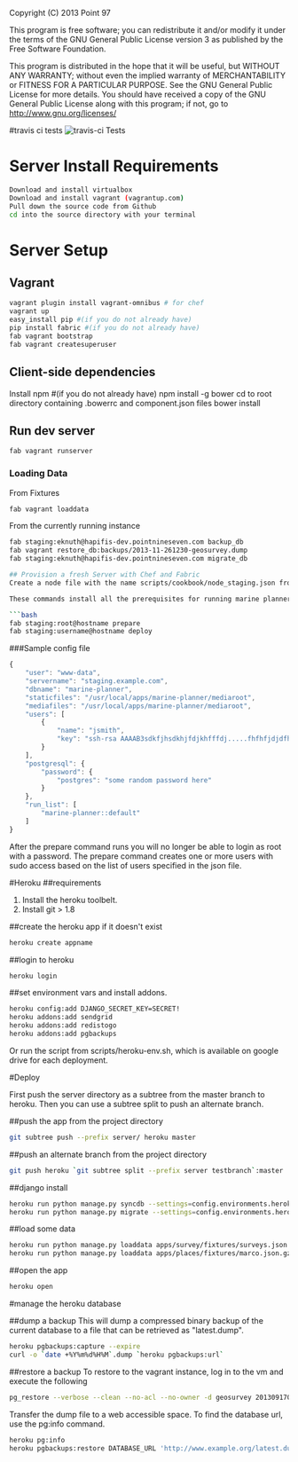Copyright (C) 2013 Point 97

This program is free software; you can redistribute it and/or modify it under the terms of the GNU General Public License version 3 as published by the Free Software Foundation.

This program is distributed in the hope that it will be useful, but WITHOUT ANY WARRANTY; without even the implied warranty of MERCHANTABILITY or FITNESS FOR A PARTICULAR PURPOSE. See the GNU General Public License for more details. You should have received a copy of the GNU General Public License along with this program; if not, go to http://www.gnu.org/licenses/

#travis ci tests
![travis-ci Tests](https://api.travis-ci.org/Ecotrust/solomon.png)


# Server Install Requirements
```bash
Download and install virtualbox
Download and install vagrant (vagrantup.com)
Pull down the source code from Github
cd into the source directory with your terminal
```

# Server Setup
## Vagrant
```bash
vagrant plugin install vagrant-omnibus # for chef
vagrant up
easy_install pip #(if you do not already have)
pip install fabric #(if you do not already have)
fab vagrant bootstrap
fab vagrant createsuperuser
```
## Client-side dependencies
Install npm #(if you do not already have)
npm install -g bower
cd to root directory containing .bowerrc and component.json files
bower install

## Run dev server
```
fab vagrant runserver
```

### Loading Data
From Fixtures
```bash
fab vagrant loaddata
```

From the currently running instance
```bash
fab staging:eknuth@hapifis-dev.pointnineseven.com backup_db
fab vagrant restore_db:backups/2013-11-261230-geosurvey.dump
fab staging:eknuth@hapifis-dev.pointnineseven.com migrate_db

## Provision a fresh Server with Chef and Fabric
Create a node file with the name scripts/cookbook/node_staging.json from the template in scripts/cookbook/node_staging.json.template.  Set the postgresql password and add your ssh public key to scripts/node_staging.json.  Tested with Ubuntu 12.04 (precise pangolin).

These commands install all the prerequisites for running marine planner, including postgresql/postgis, python and all the required modules in a virtual environment as well as gunicorn and nginx to serve the static files.

```bash
fab staging:root@hostname prepare
fab staging:username@hostname deploy
```

###Sample config file
```javascript
{
    "user": "www-data",
    "servername": "staging.example.com",
    "dbname": "marine-planner",
    "staticfiles": "/usr/local/apps/marine-planner/mediaroot",
    "mediafiles": "/usr/local/apps/marine-planner/mediaroot",
    "users": [
        {
            "name": "jsmith",
            "key": "ssh-rsa AAAAB3sdkfjhsdkhjfdjkhfffdj.....fhfhfjdjdfhQ== jsmith@machine.local"
        }
    ],
    "postgresql": {
        "password": {
            "postgres": "some random password here"
        }
    },
    "run_list": [
        "marine-planner::default"
    ]
}
```

After the prepare command runs you will no longer be able to login as root with a password.  The prepare command creates one or more users with sudo access based on the list of users specified in the json file.

#Heroku
##requirements
1. Install the heroku toolbelt.
2. Install git > 1.8

##create the heroku app if it doesn't exist
```bash
heroku create appname
```

##login to heroku
```bash
heroku login
```

##set environment vars and install addons.
```bash
heroku config:add DJANGO_SECRET_KEY=SECRET!
heroku addons:add sendgrid
heroku addons:add redistogo
heroku addons:add pgbackups

```

Or run the script from scripts/heroku-env.sh, which is available on google drive for each deployment.

#Deploy

First push the server directory as a subtree from the master branch to heroku.  Then you can use a subtree split to push an alternate branch.

##push the app from the project directory
```bash
git subtree push --prefix server/ heroku master
```

##push an alternate branch from the project directory
```bash
git push heroku `git subtree split --prefix server testbranch`:master
```

##django install
```bash
heroku run python manage.py syncdb --settings=config.environments.heroku
heroku run python manage.py migrate --settings=config.environments.heroku
```

##load some data
```bash
heroku run python manage.py loaddata apps/survey/fixtures/surveys.json --settings=config.environments.heroku
heroku run python manage.py loaddata apps/places/fixtures/marco.json.gz --settings=config.environments.heroku
```

##open the app
```bash
heroku open
```

#manage the heroku database

##dump a backup
This will dump a compressed binary backup of the current database to a file that can be retrieved as "latest.dump".
```bash
heroku pgbackups:capture --expire
curl -o `date +%Y%m%d%H%M`.dump `heroku pgbackups:url`
```

##restore a backup
To restore to the vagrant instance, log in to the vm and execute the following
```bash
pg_restore --verbose --clean --no-acl --no-owner -d geosurvey 201309170950.dump
```

Transfer the dump file to a web accessible space.  To find the database url, use the pg:info command.
```bash
heroku pg:info
heroku pgbackups:restore DATABASE_URL 'http://www.example.org/latest.dump'
```

